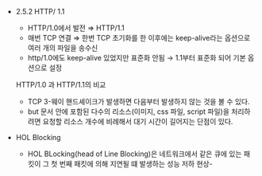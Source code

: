 - 2.5.2 HTTP/ 1.1
    - HTTP/1.0에서 발전 ⇒ HTTP/1.1
    - 매번 TCP 연결 ⇒ 한번 TCP 초기화를 한 이후에는 keep-alive라는 옵션으로 여러 개의 파일을 송수신
    - http/1.0에도 keep-alive 있었지만 표준화 안됨 → 1.1부터 표준화 되어 기본 옵션으로 설정
    
    
    HTTP/1.0 과 HTTP/1.1의 비교
    
    - TCP 3-웨이 핸드셰이크가 발생하면 다음부터 발생하지 않는 것을 볼 수 있다.
    - but 문서 안에 포함된 다수의 리소스(이미지, css 파일, script 파일)을 처리하려면 요청할 리소스 개수에 비례해서 대기 시간이 길어지는 단점이 있다.
- HOL Blocking
    - HOL BLocking(head of Line Blocking)은 네트워크에서 같은 큐에 있는 패킷이 그 첫 번째 패킷에 의해 지연될 떄 발생하는 성능 저하 현상- 

